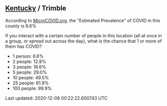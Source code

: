 
## [Kentucky](/united-states/kentucky) / Trimble

According to [MicroCOVID.org](http://microcovid.org),
the "Estimated Prevalence" of COVID in this county is 6.6%

If you interact with a certain number of people in this location
(all at once in a group, or spread out across the day), what is the chance that
1 or more of them has COVID?

- 1 person: 6.6%
- 2 people: 12.8%
- 3 people: 18.6%
- 5 people: 29.0%
- 10 people: 49.5%
- 25 people: 81.9%
- 100 people: 99.9%

Last updated: 2020-12-08 00:22:22.600743 UTC
